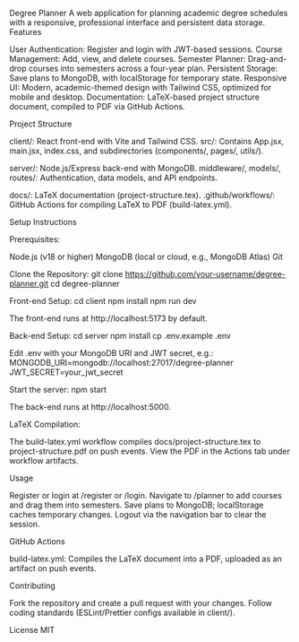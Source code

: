 Degree Planner
A web application for planning academic degree schedules with a responsive, professional interface and persistent data storage.
Features

User Authentication: Register and login with JWT-based sessions.
Course Management: Add, view, and delete courses.
Semester Planner: Drag-and-drop courses into semesters across a four-year plan.
Persistent Storage: Save plans to MongoDB, with localStorage for temporary state.
Responsive UI: Modern, academic-themed design with Tailwind CSS, optimized for mobile and desktop.
Documentation: LaTeX-based project structure document, compiled to PDF via GitHub Actions.

Project Structure

client/: React front-end with Vite and Tailwind CSS.
src/: Contains App.jsx, main.jsx, index.css, and subdirectories (components/, pages/, utils/).


server/: Node.js/Express back-end with MongoDB.
middleware/, models/, routes/: Authentication, data models, and API endpoints.


docs/: LaTeX documentation (project-structure.tex).
.github/workflows/: GitHub Actions for compiling LaTeX to PDF (build-latex.yml).

Setup Instructions

Prerequisites:

Node.js (v18 or higher)
MongoDB (local or cloud, e.g., MongoDB Atlas)
Git


Clone the Repository:
git clone https://github.com/your-username/degree-planner.git
cd degree-planner


Front-end Setup:
cd client
npm install
npm run dev

The front-end runs at http://localhost:5173 by default.

Back-end Setup:
cd server
npm install
cp .env.example .env

Edit .env with your MongoDB URI and JWT secret, e.g.:
MONGODB_URI=mongodb://localhost:27017/degree-planner
JWT_SECRET=your_jwt_secret

Start the server:
npm start

The back-end runs at http://localhost:5000.

LaTeX Compilation:

The build-latex.yml workflow compiles docs/project-structure.tex to project-structure.pdf on push events.
View the PDF in the Actions tab under workflow artifacts.



Usage

Register or login at /register or /login.
Navigate to /planner to add courses and drag them into semesters.
Save plans to MongoDB; localStorage caches temporary changes.
Logout via the navigation bar to clear the session.

GitHub Actions

build-latex.yml: Compiles the LaTeX document into a PDF, uploaded as an artifact on push events.

Contributing

Fork the repository and create a pull request with your changes.
Follow coding standards (ESLint/Prettier configs available in client/).

License
MIT
